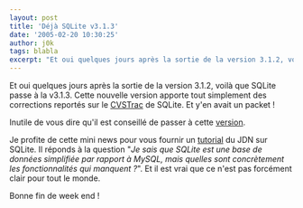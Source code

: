 ```yaml
---
layout: post
title: 'Déjà SQLite v3.1.3'
date: '2005-02-20 10:30:25'
author: j0k
tags: blabla
excerpt: "Et oui quelques jours après la sortie de la version 3.1.2, voilà que SQLite passe à la v3.1.3.   )   Cette nouvelle version apporte tout simplement des corrections reportés sur le [CVSTrac](http://www.sqlite.org/cvstrac/timeline) de SQLite.   Et y'en avait un packet !  \n  \nInutile de vous dire qu'il est conseillé de passer à cette      …"
---
```


Et oui quelques jours après la sortie de la version 3.1.2, voilà que SQLite passe à la v3.1.3.      Cette nouvelle version apporte tout simplement des corrections reportés sur le [CVSTrac](http://www.sqlite.org/cvstrac/timeline) de SQLite.   Et y'en avait un packet !

Inutile de vous dire qu'il est conseillé de passer à cette [version](http://www.sqlite.org/download.html).

Je profite de cette mini news pour vous fournir un [tutorial](http://developpeur.journaldunet.com/tutoriel/sql/050127-sqlite-limites.shtml) du JDN sur SQLite.   Il réponds à la question "*Je sais que SQLite est une base de données simplifiée par rapport à MySQL, mais quelles sont concrètement les fonctionnalités qui manquent ?*". Et il est vrai que ce n'est pas forcément clair pour tout le monde.

Bonne fin de week end !
